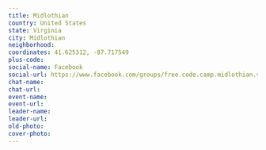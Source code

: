 ```yaml
---
title: Midlothian
country: United States
state: Virginia
city: Midlothian
neighborhood: 
coordinates: 41.625312, -87.717549
plus-code:
social-name: Facebook
social-url: https://www.facebook.com/groups/free.code.camp.midlothian.va
chat-name:
chat-url:
event-name:
event-url:
leader-name:
leader-url:
old-photo: 
cover-photo:
---
```

